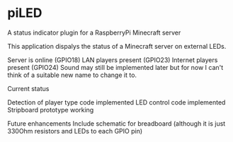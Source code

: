 piLED
======
A status indicator plugin for a RaspberryPi Minecraft server

This application dispalys the status of a Minecraft server on external LEDs.

Server is online (GPIO18) 
LAN players present (GPIO23) 
Internet players present (GPIO24)
Sound may still be implemented later but for now I can't think of a suitable new name to change it to.

Current status

Detection of player type code implemented
LED control code implemented 
Stripboard prototype working

Future enhancements
Include schematic for breadboard (although it is just 330Ohm resistors and LEDs to each GPIO pin)
